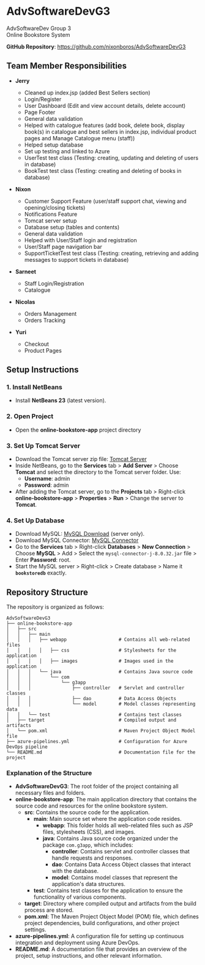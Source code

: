 # AdvSoftwareDevG3

AdvSoftwareDev Group 3  
Online Bookstore System

**GitHub Repository**: https://github.com/nixonboros/AdvSoftwareDevG3

## Team Member Responsibilities

- **Jerry** 
  - Cleaned up index.jsp (added Best Sellers section)
  - Login/Register
  - User Dashboard (Edit and view account details, delete account) 
  - Page Footer
  - General data validation
  - Helped with catalogue features (add book, delete book, display book(s) in catalogue and best sellers in index.jsp, individual product pages and Manage Catalogue menu (staff))
  - Helped setup database
  - Set up testing and linked to Azure
  - UserTest test class (Testing: creating, updating and deleting of users in database)
  - BookTest test class (Testing: creating and deleting of books in database)

- **Nixon**
  - Customer Support Feature (user/staff support chat, viewing and opening/closing tickets)
  - Notifications Feature
  - Tomcat server setup 
  - Database setup (tables and contents)
  - General data validation
  - Helped with User/Staff login and registration
  - User/Staff page navigation bar
  - SupportTicketTest test class (Testing: creating, retrieving and adding messages to support tickets in database)

- **Sarneet** 
  - Staff Login/Registration 
  - Catalogue

- **Nicolas** 
  - Orders Management 
  - Orders Tracking

- **Yuri** 
  - Checkout
  - Product Pages

## Setup Instructions

### 1. Install NetBeans
- Install **NetBeans 23** (latest version).

### 2. Open Project
- Open the **online-bookstore-app** project directory

### 3. Set Up Tomcat Server
- Download the Tomcat server zip file: [Tomcat Server](https://dlcdn.apache.org/tomcat/tomcat-11/v11.0.0-M26/bin/apache-tomcat-11.0.0-M26-windows-x64.zip)
- Inside NetBeans, go to the **Services** tab > **Add Server** > Choose **Tomcat** and select the directory to the Tomcat server folder. Use:
  - **Username**: admin
  - **Password**: admin
- After adding the Tomcat server, go to the **Projects** tab > Right-click **online-bookstore-app** > **Properties** > **Run** > Change the server to **Tomcat**.

### 4. Set Up Database
- Download MySQL: [MySQL Download](https://dev.mysql.com/downloads/file/?id=532677) (server only).
- Download MySQL Connector: [MySQL Connector](https://downloads.mysql.com/archives/get/p/3/file/mysql-connector-j-8.0.32.zip)
- Go to the **Services** tab > Right-click **Databases** > **New Connection** > Choose **MySQL** > Add > Select the `mysql-connector-j-8.0.32.jar` file > Enter **Password**: root.
- Start the MySQL server > Right-click > Create database > Name it **`bookstoredb`** exactly.

## Repository Structure

The repository is organized as follows:
```
AdvSoftwareDevG3
├── online-bookstore-app
│   ├── src
│   │   ├── main
│   │   │   ├── webapp                   # Contains all web-related files
│   │   │   │   ├── css                  # Stylesheets for the application
│   │   │   │   ├── images               # Images used in the application
│   │   │   └── java                     # Contains Java source code
│   │   │       └── com
│   │   │           └── g3app
│   │   │               ├── controller   # Servlet and controller classes
│   │   │               ├── dao          # Data Access Objects
│   │   │               └── model        # Model classes representing data
│   │   └── test                         # Contains test classes
│   ├── target                           # Compiled output and artifacts
│   └── pom.xml                          # Maven Project Object Model file
├── azure-pipelines.yml                  # Configuration for Azure DevOps pipeline
└── README.md                            # Documentation file for the project
```

### Explanation of the Structure

- **AdvSoftwareDevG3**: The root folder of the project containing all necessary files and folders.
- **online-bookstore-app**: The main application directory that contains the source code and resources for the online bookstore system.
  - **src**: Contains the source code for the application.
    - **main**: Main source set where the application code resides.
      - **webapp**: This folder holds all web-related files such as JSP files, stylesheets (CSS), and images.
      - **java**: Contains Java source code organized under the package `com.g3app`, which includes:
        - **controller**: Contains servlet and controller classes that handle requests and responses.
        - **dao**: Contains Data Access Object classes that interact with the database.
        - **model**: Contains model classes that represent the application's data structures.
    - **test**: Contains test classes for the application to ensure the functionality of various components.
  - **target**: Directory where compiled output and artifacts from the build process are stored.
  - **pom.xml**: The Maven Project Object Model (POM) file, which defines project dependencies, build configurations, and other project settings.
- **azure-pipelines.yml**: A configuration file for setting up continuous integration and deployment using Azure DevOps.
- **README.md**: A documentation file that provides an overview of the project, setup instructions, and other relevant information.
